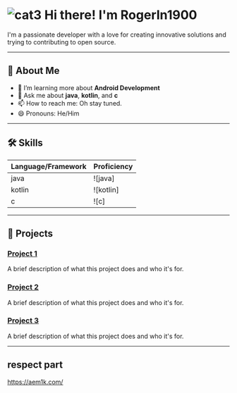 # ![cat3](https://github.com/user-attachments/assets/220740f2-5052-4ac7-92f5-a9e9998ca5d2) Hi there! I'm RogerIn1900
I'm a passionate developer with a love for creating innovative solutions and trying to contributing to open source.

---

## 🌱 About Me
- 🌱 I’m learning more about **Android Development** 
- 💬 Ask me about **java**, **kotlin**, and **c**
- 📫 How to reach me: Oh stay tuned.
- 😄 Pronouns: He/Him

---

## 🛠️ Skills
| Language/Framework | Proficiency |
|---------------------|-------------|
| java          | ![java]   |
| kotlin        | ![kotlin] |
| c             | ![c]      |


---

## 🚀 Projects
### [Project 1](https://github.com/yourusername/project1)
A brief description of what this project does and who it's for.

### [Project 2](https://github.com/yourusername/project2)
A brief description of what this project does and who it's for.

### [Project 3](https://github.com/yourusername/project3)
A brief description of what this project does and who it's for.

---
## respect part
https://aem1k.com/


<!-- Optional: Add any other sections you find relevant -->

